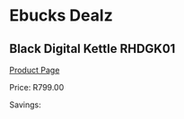 
# Ebucks Dealz
## Black Digital Kettle RHDGK01
[Product Page](https://www.ebucks.com/web/shop/productSelected.do?prodId=1084020314&catId=1157551679)

Price: R799.00

Savings: 


	